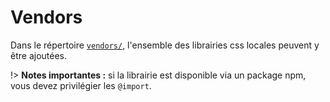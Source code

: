 # Vendors

Dans le répertoire [`vendors/`](https://git.cross-systems.ch/wide-front/boilerplate-integration/tree/develop/src/assets/scss/vendors), l'ensemble des librairies css locales peuvent y être ajoutées. 

!> **Notes importantes :** si la librairie est disponible via un package npm, vous devez privilégier les `@import`.